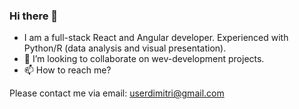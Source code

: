 ### Hi there 👋
- I am a full-stack React and Angular developer. 
Experienced with Python/R (data analysis and visual presentation).
- 👯 I’m looking to collaborate on wev-development projects.
- 📫 How to reach me?

Please contact me via email: 
userdimitri@gmail.com
